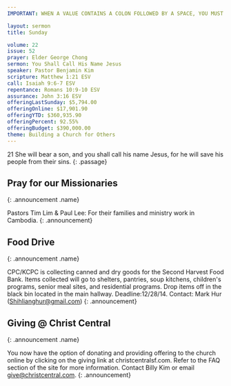 ```yaml
---
IMPORTANT: WHEN A VALUE CONTAINS A COLON FOLLOWED BY A SPACE, YOU MUST USE &#58;

layout: sermon
title: Sunday

volume: 22
issue: 52
prayer: Elder George Chong
sermon: You Shall Call His Name Jesus
speaker: Pastor Benjamin Kim
scripture: Matthew 1:21 ESV
call: Isaiah 9:6-7 ESV
repentance: Romans 10:9-10 ESV
assurance: John 3:16 ESV
offeringLastSunday: $5,794.00
offeringOnline: $17,901.90
offeringYTD: $360,935.90
offeringPercent: 92.55%
offeringBudget: $390,000.00
theme: Building a Church for Others
---
```

21 She will bear a son, and you shall call his name Jesus, for he will save his people from their sins.
{: .passage}


## Pray for our Missionaries
{: .announcement .name}

Pastors Tim Lim & Paul Lee: For their families and ministry work in Cambodia.
{: .announcement}

## Food Drive
{: .announcement .name}

CPC/KCPC is collecting canned and dry goods for the Second Harvest Food Bank. Items collected will go to shelters, pantries, soup kitchens, children's programs, senior meal sites, and residential programs. Drop items off in the black bin located in the main hallway. Deadline:12/28/14. Contact: Mark Hur (Shihlianghur@gmail.com)
{: .announcement}

## Giving @ Christ Central
{: .announcement .name}

You now have the option of donating and providing offering to the church online by clicking on the giving link at christcentralsf.com. Refer to the FAQ section of the site for more information. Contact Billy Kim or email give@christcentral.com. 
{: .announcement}